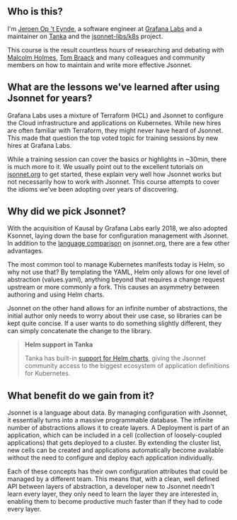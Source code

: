 ## Who is this?

I'm [Jeroen Op 't Eynde](http://simplistic.be), a software engineer at [Grafana
Labs](https://grafana.com) and a maintainer on [Tanka](https://tanka.dev) and the
[jsonnet-libs/k8s](https://github.com/jsonnet-libs/k8s) project.

This course is the result countless hours of researching and debating with [Malcolm
Holmes](https://github.com/malcolmholmes), [Tom Braack](https://shorez.de/) and many
colleagues and community members on how to maintain and write more effective Jsonnet.

## What are the lessons we've learned after using Jsonnet for years?

Grafana Labs uses a mixture of Terraform (HCL) and Jsonnet to configure the Cloud
infrastructure and applications on Kubernetes. While new hires are often familiar with
Terraform, they might never have heard of Jsonnet. This made that question the top voted
topic for training sessions by new hires at Grafana Labs.

While a training session can cover the basics or highlights in ~30min, there is much more
to it. We usually point out to the excellent tutorials on
[jsonnet.org](https://jsonnet.org/learning/tutorial.html) to get started, these explain
very well how Jsonnet works but not necessarily how to work with Jsonnet. This course
attempts to cover the idioms we've been adopting over years of discovering.

## Why did we pick Jsonnet?

With the acquisition of Kausal by Grafana Labs early 2018, we also adopted Ksonnet,
laying down the base for configuration management with Jsonnet. In addition to the
[language comparison](https://jsonnet.org/articles/comparisons.html) on jsonnet.org,
there are a few other advantages.

The most common tool to manage Kubernetes manifests today is Helm, so why not use that? By
templating the YAML, Helm only allows for one level of abstraction (values.yaml), anything
beyond that requires a change request upstream or more commonly a fork. This causes an
asymmetry between authoring and using Helm charts.

Jsonnet on the other hand allows for an infinite number of abstractions, the initial
author only needs to worry about their use case, so libraries can be kept quite concise.
If a user wants to do something slightly different, they can simply concatenate the
change to the library.

> **Helm support in Tanka**
>
> Tanka has built-in [support for Helm charts](https://tanka.dev/helm#helm-support),
> giving the Jsonnet community access to the biggest ecosystem of application definitions
> for Kubernetes.

## What benefit do we gain from it?

Jsonnet is a language about data. By managing configuration with Jsonnet, it essentially
turns into a massive programmable database. The infinite number of abstractions allows it
to create layers. A Deployment is part of an application, which can be included in a cell
(collection of loosely-coupled applications) that gets deployed to a cluster. By extending
the cluster list, new cells can be created and applications automatically become available
without the need to configure and deploy each application individually.

Each of these concepts has their own configuration attributes that could be managed by
a different team. This means that, with a clean, well defined API between layers of
abstraction, a developer new to Jsonnet needn't learn every layer, they only need to
learn the layer they are interested in, enabling them to become productive much faster
than if they had to code every layer.
